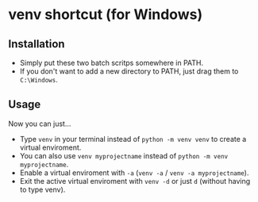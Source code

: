 # venv shortcut (for Windows)
## Installation
- Simply put these two batch scritps somewhere in PATH.
- If you don't want to add a new directory to PATH, just drag them to `C:\Windows`.

## Usage
Now you can just...
- Type `venv` in your terminal instead of `python -m venv venv` to create a virtual enviroment.
- You can also use `venv myprojectname` instead of `python -m venv myprojectname`.
- Enable a virtual enviroment with `-a` (`venv -a` / `venv -a myprojectname`).
- Exit the active virtual enviroment with `venv -d` or just `d` (without having to type venv).
